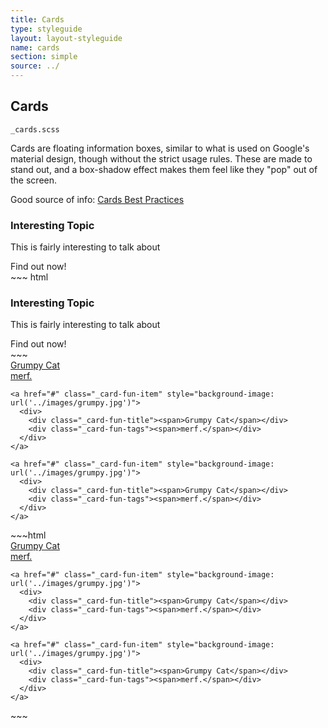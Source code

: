 ```yaml
---
title: Cards
type: styleguide
layout: layout-styleguide
name: cards
section: simple
source: ../
---
```



<main markdown="1">

## Cards

`_cards.scss`


Cards are floating information boxes, similar to what is used on Google's material design, though without the strict usage rules. These are made to stand out, and a box-shadow effect makes them feel like they "pop" out of the screen.

Good source of info: [Cards Best Practices](https://medium.com/@CanvasFlip/best-practices-for-designing-cards-a19f53cab052)

<div class="_styleguide-example">
  <div class="_card _color-bg-white ">
    <h3>Interesting Topic</h3>
    <p class="_padding-none">This is fairly interesting to talk about
    </p>
    <span class="_button --short --outline _margin-none">Find out now!</span>
  </div>
</div>
~~~ html
<div class="_card _color-bg-white ">
  <h3>Interesting Topic</h3>
  <p class="_padding-none">This is fairly interesting to talk about
  </p>
  <span class="_button --short --outline _margin-none">Find out now!</span>
</div>
~~~


<div class="_styleguide-example">
  
  <div class="_grid-two _margin-top-2">
    <a href="#" class="_card-fun-item" style="background-image: url('../images/grumpy.jpg')">
      <div>
        <div class="_card-fun-title"><span>Grumpy Cat</span></div>
        <div class="_card-fun-tags"><span>merf.</span></div>
      </div>
    </a>

    <a href="#" class="_card-fun-item" style="background-image: url('../images/grumpy.jpg')">
      <div>
        <div class="_card-fun-title"><span>Grumpy Cat</span></div>
        <div class="_card-fun-tags"><span>merf.</span></div>
      </div>
    </a>

    <a href="#" class="_card-fun-item" style="background-image: url('../images/grumpy.jpg')">
      <div>
        <div class="_card-fun-title"><span>Grumpy Cat</span></div>
        <div class="_card-fun-tags"><span>merf.</span></div>
      </div>
    </a>
    
  </div>

</div>
~~~html

  <div class="_grid-two _margin-top-2">
    <a href="#" class="_card-fun-item" style="background-image: url('../images/grumpy.jpg')">
      <div>
        <div class="_card-fun-title"><span>Grumpy Cat</span></div>
        <div class="_card-fun-tags"><span>merf.</span></div>
      </div>
    </a>
    
    <a href="#" class="_card-fun-item" style="background-image: url('../images/grumpy.jpg')">
      <div>
        <div class="_card-fun-title"><span>Grumpy Cat</span></div>
        <div class="_card-fun-tags"><span>merf.</span></div>
      </div>
    </a>

    <a href="#" class="_card-fun-item" style="background-image: url('../images/grumpy.jpg')">
      <div>
        <div class="_card-fun-title"><span>Grumpy Cat</span></div>
        <div class="_card-fun-tags"><span>merf.</span></div>
      </div>
    </a>
    
  </div>
~~~


</main>